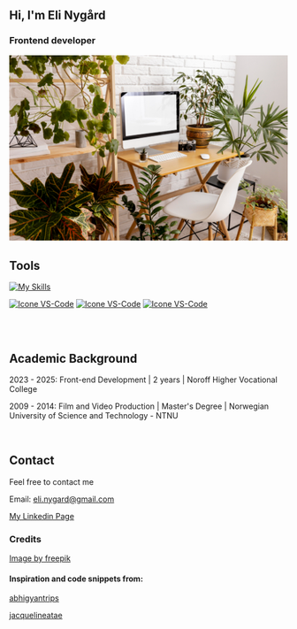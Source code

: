 ## Hi, I'm Eli Nygård

### Frontend developer

<img src="https://github.com/EliNygard/EliNygard/blob/main/DesigedByFreepik_desk_plants.jpg?raw=true" width="600" alt="My home office, computer and plants. Design by Freepik" />

<br>

## Tools
[![My Skills](https://skillicons.dev/icons?i=react,ts,nextjs,vite,tailwind,js,css,html)](https://skillicons.dev)

  [<img title="Figma" height="48px" width="48px" alt="Icone VS-Code" src="https://skillicons.dev/icons?i=figma"/>](https://www.figma.com/)
  [<img title="VS Code" height="48px" width="48px" alt="Icone VS-Code" src="https://skillicons.dev/icons?i=vscode"/>](https://code.visualstudio.com/)
  [<img title="GitHub" height="48px" width="48px" alt="Icone VS-Code" src="https://skillicons.dev/icons?i=github"/>](https://github.com/)

<br>

<!-- ## My Statistics -->

<!--
<p align="left">
  <img width="35%" src="https://github-readme-stats.vercel.app/api/top-langs/?username=EliNygard&layout=compact&theme=vue&hide_border=true" />
</p>
-->
<!--
<p align="center">
  <img width="49.5%" src="https://github-readme-stats.vercel.app/api?username=EliNygard&show_icons=true&theme=vue&hide_border=true" />
  <img width="49.5%" src="https://github-readme-streak-stats.herokuapp.com/?user=EliNygard&theme=vue&hide_border=true" />
  
</p>
-->
  
<br>

## Academic Background
2023 - 2025: Front-end Development | 2 years | Noroff Higher Vocational College

2009 - 2014: Film and Video Production | Master's Degree | Norwegian University of Science and Technology - NTNU

<br>

## Contact
Feel free to contact me

Email: eli.nygard@gmail.com

[My Linkedin Page](https://www.linkedin.com/in/eli-nyg%C3%A5rd/)

### Credits
<a href="https://www.freepik.com/free-photo/high-angle-interior-design-with-many-plants_20081989.htm#fromView=search&page=1&position=17&uuid=42c39d9f-4ad5-4cb0-8827-fbd2424797de">Image by freepik</a>
#### Inspiration and code snippets from:
[abhigyantrips](https://github.com/abhigyantrips)

[jacquelineatae](https://github.com/durgeshsamariya/awesome-github-profile-readme-templates/blob/master/jacquelineatae.md)
